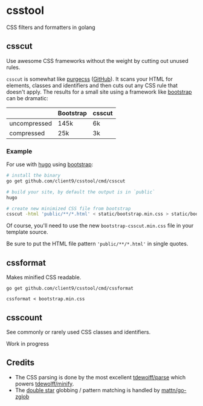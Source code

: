 # csstool
CSS filters and formatters in golang

## csscut 

Use awesome CSS frameworks without the weight by cutting out unused rules.

`csscut` is somewhat like [purgecss](https://www.purgecss.com) ([GitHub](https://github.com/FullHuman/purgecss)). It scans your HTML for elements, classes and identifiers and then cuts out any CSS rule that doesn't apply. The results for a small site using a framework like [bootstrap](https://getbootstrap.com) can be dramatic:

|                | Bootstrap | csscut |
|----------------|-----------|--------|
| uncompressed   |   145k    |   6k   |
| compressed     |    25k    |   3k   |


### Example

For use with [hugo](https://gohugo.io) using [bootstrap](https://getbootstrap.com):

```bash
# install the binary
go get github.com/client9/csstool/cmd/csscut

# build your site, by default the output is in `public`
hugo

# create new minimized CSS file from bootstrap
csscut -html 'public/**/*.html' < static/bootstrap.min.css > static/bootstrap-csscut.min.css
```

Of course, you'll need to use the new `bootstrap-csscut.min.css` file in your template source.

Be sure to put the HTML file pattern `'public/**/*.html'` in single quotes.

## cssformat 

Makes minified CSS readable.

```
go get github.com/client9/csstool/cmd/cssformat

cssformat < bootstrap.min.css
```

## csscount

See commonly or rarely used CSS classes and identifiers.

Work in progress

## Credits

* The CSS parsing is done by the most excellent [tdewolff/parse](https://github.com/tdewolff/parse) which powers [tdewolff/minify](https://github.com/tdewolff/minify).
* The [double star](https://www.client9.com/golang-globs-and-the--double-star-glob-operator/) globbing / pattern matching is handled by [mattn/go-zglob](https://github.com/mattn/go-zglob)

